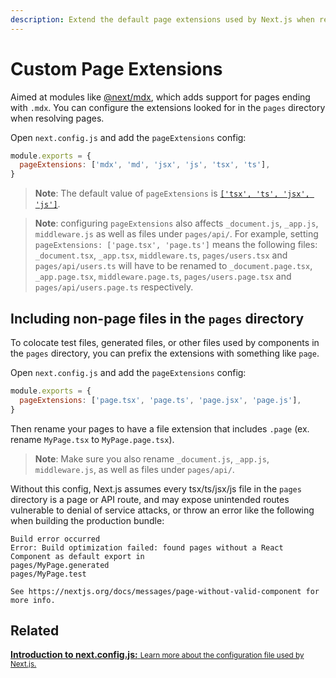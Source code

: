 ```yaml
---
description: Extend the default page extensions used by Next.js when resolving pages in the pages directory.
---
```


# Custom Page Extensions

Aimed at modules like [@next/mdx](https://github.com/vercel/next.js/tree/canary/packages/next-mdx), which adds support for pages ending with `.mdx`. You can configure the extensions looked for in the `pages` directory when resolving pages.

Open `next.config.js` and add the `pageExtensions` config:

```js
module.exports = {
  pageExtensions: ['mdx', 'md', 'jsx', 'js', 'tsx', 'ts'],
}
```

> **Note**: The default value of `pageExtensions` is [`['tsx', 'ts', 'jsx', 'js']`](https://github.com/vercel/next.js/blob/f1dbc9260d48c7995f6c52f8fbcc65f08e627992/packages/next/server/config-shared.ts#L161).

> **Note**: configuring `pageExtensions` also affects `_document.js`, `_app.js`, `middleware.js` as well as files under `pages/api/`. For example, setting `pageExtensions: ['page.tsx', 'page.ts']` means the following files: `_document.tsx`, `_app.tsx`, `middleware.ts`, `pages/users.tsx` and `pages/api/users.ts` will have to be renamed to `_document.page.tsx`, `_app.page.tsx`, `middleware.page.ts`, `pages/users.page.tsx` and `pages/api/users.page.ts` respectively.

## Including non-page files in the `pages` directory

To colocate test files, generated files, or other files used by components in the `pages` directory, you can prefix the extensions with something like `page`.

Open `next.config.js` and add the `pageExtensions` config:

```js
module.exports = {
  pageExtensions: ['page.tsx', 'page.ts', 'page.jsx', 'page.js'],
}
```

Then rename your pages to have a file extension that includes `.page` (ex. rename `MyPage.tsx` to `MyPage.page.tsx`).

> **Note**: Make sure you also rename `_document.js`, `_app.js`, `middleware.js`, as well as files under `pages/api/`.

Without this config, Next.js assumes every tsx/ts/jsx/js file in the `pages` directory is a page or API route, and may expose unintended routes vulnerable to denial of service attacks, or throw an error like the following when building the production bundle:

```
Build error occurred
Error: Build optimization failed: found pages without a React Component as default export in
pages/MyPage.generated
pages/MyPage.test

See https://nextjs.org/docs/messages/page-without-valid-component for more info.
```

## Related

<div class="card">
  <a href="/docs/api-reference/next.config.js/introduction.md">
    <b>Introduction to next.config.js:</b>
    <small>Learn more about the configuration file used by Next.js.</small>
  </a>
</div>

